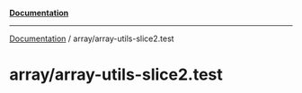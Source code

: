 [**Documentation**](../README.md)

---

[Documentation](../README.md) / array/array-utils-slice2.test

# array/array-utils-slice2.test
